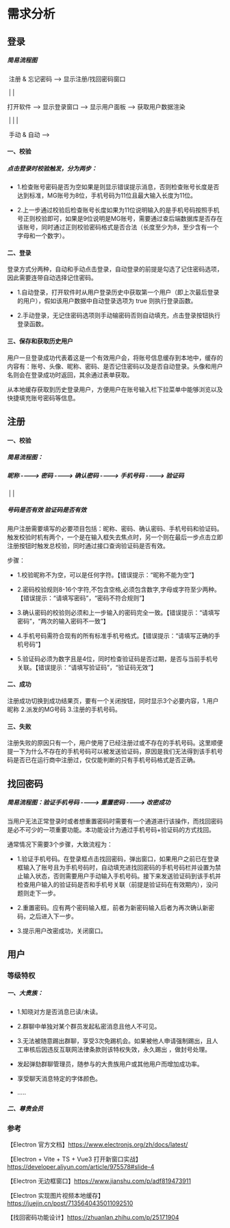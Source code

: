 # 需求分析

## 登录

##### 简易流程图							

​						  	注册 & 忘记密码 ——> 显示注册/找回密码窗口

​									|				 |

打开软件 ——> 显示登录窗口 ——> 显示用户面板 ——> 获取用户数据渲染

​									|			 |				   |

​								手动 & 自动 	——>

#### 一、校验

##### 点击登录时校验触发，分为两步：

- 1.检查账号密码是否为空如果是则显示错误提示消息，否则检查账号长度是否达到标准，MG账号为8位，手机号码为11位且最大输入长度为11位。

- 2.上一步通过校验后检查账号长度如果为11位说明输入的是手机号码按照手机号正则校验即可，如果是9位说明是MG账号，需要通过查后端数据库是否存在该账号，同时通过正则校验密码格式是否合法（长度至少为8，至少含有一个字母和一个数字）。

#### 二、登录

登录方式分两种，自动和手动点击登录，自动登录的前提是勾选了记住密码选项，因此需要连带自动选择记住密码。

- 1.自动登录，打开软件时从用户登录历史中获取第一个用户（即上次最后登录的用户），假如该用户数据中自动登录选项为 true 则执行登录函数。

- 2.手动登录，无记住密码选项则手动输密码否则自动填充，点击登录按钮执行登录函数。

#### 三、保存和获取历史用户

用户一旦登录成功代表着这是一个有效用户会，将账号信息缓存到本地中，缓存的内容有：账号、头像、昵称、密码、是否记住密码以及是否自动登录。头像和用户名则会在登录成功时返回，其余通过表单获取。

从本地缓存获取到历史登录用户，方便用户在账号输入栏下拉菜单中能够浏览以及快捷填充账号密码等信息。

## 注册

#### 一、校验 

##### 简易流程图：

##### 昵称 ----> 密码 ----> 确认密码 ---->  手机号码 ---->  验证码 

​																		 		|								|

#####																														          号码是否有效    验证码是否有效

用户注册需要填写的必要项目包括：昵称、密码、确认密码、手机号码和验证码。触发校验时机有两个，一个是在输入框失去焦点时，另一个则在最后一步点击立即注册按钮时触发总校验，同时通过接口查询验证码是否有效。

步骤：

- 1.校验昵称不为空，可以是任何字符。【错误提示：“昵称不能为空”】

- 2.密码校验规则8-16个字符,不包含空格,必须包含数字,字母或字符至少两种。【错误提示：“请填写密码”，“密码不符合规则”】

- 3.确认密码的校验则必须和上一步输入的密码完全一致。【错误提示：“请填写密码”，“两次的输入密码不一致”】

- 4.手机号码需符合现有的所有标准手机号格式。【错误提示：“请填写正确的手机号码”】

- 5.验证码必须为数字且是4位，同时检查验证码是否过期，是否与当前手机号关联。【错误提示：“请填写验证码”，“验证码无效”】

#### 二、成功

注册成功切换到成功结果页，要有一个关闭按钮，同时显示3个必要内容，1.用户昵称 2.派发的MG号码 3.注册的手机号码。

#### 三、失败

注册失败的原因只有一个，用户使用了已经注册过或不存在的手机号码。这里顺便提一下为什么不存在的手机号码可以被发送验证码，原因是我们无法得到该手机号码是否已在运行商中注册过，仅仅能判断的只有手机号码格式是否正确。

##  找回密码

##### 简易流程图：验证手机号码 ----> 重置密码 ----> 改密成功

当用户无法正常登录时或者想重置密码时需要有一个通道进行该操作，而找回密码是必不可少的一项重要功能。本功能设计为通过手机号码+验证码的方式找回。

通常情况下需要3个步骤，大致流程为：

- 1.验证手机号码。在登录框点击找回密码，弹出窗口，如果用户之前已在登录框输入了账号且为手机号码时，自动填充进找回密码的手机号码栏并设置为禁止输入状态，否则需要用户手动输入手机号码。接下来发送验证码到该手机并检查用户输入的验证码是否和手机号关联（前提是验证码在有效期内），没问题则走下一步。

- 2.重置密码。应有两个密码输入框，前者为新密码输入后者为再次确认新密码，之后进入下一步。

- 3.提示用户改密成功，关闭窗口。

## 用户

### 等级特权

##### 一、大贵族：

- 1.知晓对方是否消息已读/未读。

- 2.群聊中单独对某个群员发起私密消息且他人不可见。

- 3.无法被随意踢出群聊，享受3次免踢机会。如果被他人申请强制踢出，且人工审核后因违反互联网法律条款则该特权失效，永久踢出 ，做封号处理。
- 发起弹劾群聊管理员，随参与的大贵族用户或其他用户而增加成功率。
- 享受聊天消息特定的字体颜色。
- .....

##### 二、尊贵会员

### 参考

【Electron 官方文档】<https://www.electronjs.org/zh/docs/latest/>

【Electron + Vite + TS + Vue3 打开新窗口实战】<https://developer.aliyun.com/article/975578#slide-4>

【Electron 无边框窗口】<https://www.jianshu.com/p/adf819473911>

【Electron 实现图片视频本地缓存】 <https://juejin.cn/post/7135640435011092510>

【找回密码功能设计】https://zhuanlan.zhihu.com/p/25171904